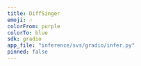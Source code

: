 ```yaml
---
title: DiffSinger
emoji: 🎶
colorFrom: purple
colorTo: blue
sdk: gradio
app_file: "inference/svs/gradio/infer.py"
pinned: false
---
```

